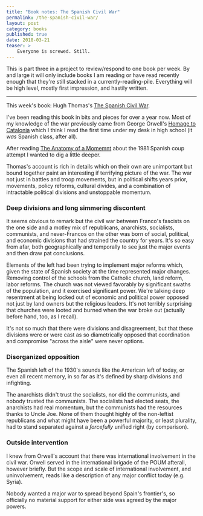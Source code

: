 ```yaml
---
title: "Book notes: The Spanish Civil War"
permalink: /the-spanish-civil-war/
layout: post
category: books
published: true
date: 2018-03-21
teaser: >
    Everyone is screwed. Still.
---
```


This is part three in a project to review/respond to one book per week. By and large
it will only include books I am reading or have read recently enough that they're still
stacked in a currently-reading-pile. Everything will be high level, mostly first impression,
and hastily written.

------

This week's book: Hugh Thomas's [The Spanish Civil War](https://books.google.com/books/about/The_Spanish_Civil_War.html?id=UoNpAAAAMAAJ).

I've been reading this book in bits and pieces for over a year now. Most of my knowledge of the
war previously came from George Orwell's [Homage to Catalonia](https://en.wikipedia.org/wiki/Homage_to_Catalonia)
which I think I read the first time under my desk in high school (it *was* Spanish class, after all).

After reading [The Anatomy of a Momemnt](https://en.wikipedia.org/wiki/The_Anatomy_of_a_Moment) about the 1981
Spanish coup attempt I wanted to dig a little deeper.

Thomas's account is rich in details which on their own are unimportant but bound together paint an interesting
if terrifying picture of the war. The war not just in battles and troop movements, but in political
shifts years prior, movements, policy reforms, cultural divides, and a combination of intractable political
divisions and unstoppable momentum.

### Deep divisions and long simmering discontent

It seems obvious to remark but the civil war between Franco's fascists on the one side and a motley mix
of republicans, anarchists, socialists, communists, and never-Francos on the other was born of social,
political, and economic divisions that had strained the country for years. It's so easy from afar, both
geographically and temporally to see just the major events and then draw pat conclusions.

Elements of the left had been trying to implement major reforms which, given the state of Spanish
society at the time represented major changes. Removing control of the schools from the Catholic church,
land reform, labor reforms. The church was not viewed favorably by significant swaths of the population,
and it exercised significant power. We're talking deep resentment at being locked out of economic
and political power opposed not just by land owners but the religious leaders. It's not terribly
surprising that churches were looted and burned when the war broke out (actually before hand, too, as I recall).

It's not so much that there were divisions and disagreement, but that these divisions were or were cast as
so diametrically opposed that coordination and compromise "across the aisle" were never options.

### Disorganized opposition

The Spanish left of the 1930's sounds like the American left of today, or even all recent memory, in so far
as it's defined by sharp divisions and infighting.

The anarchists didn't trust the socialists, nor did the communists, and nobody trusted the communists. The
socialists had elected seats, the anarchists had real momentum, but the communists had the resources thanks
to Uncle Joe. None of them thought highly of the non-leftist republicans and what might have been a powerful
majority, or least plurality, had to stand separated against a _forcefully_ unified right (by comparison).

### Outside intervention

I knew from Orwell's account that there was international involvement
in the civil war. Orwell served in the international brigade of the POUM afterall, however briefly.
But the scope and scale of international involvement, and uninvolvement, reads like a description of any
major conflict today (e.g. Syria).

Nobody wanted a major war to spread beyond Spain's frontier's, so officially no material support for either
side was agreed by the major powers.
